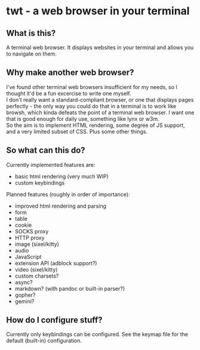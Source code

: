 # twt - a web browser in your terminal

## What is this?
A terminal web browser. It displays websites in your terminal and allows you to navigate on them.

## Why make another web browser?
I've found other terminal web browsers insufficient for my needs, so I thought it'd be a fun excercise to write one myself.  
I don't really want a standard-compliant browser, or one that displays pages perfectly - the only way you could do that in a terminal is to work like browsh, which kinda defeats the point of a terminal web browser. I want one that is good enough for daily use, something like lynx or w3m.  
So the aim is to implement HTML rendering, some degree of JS support, and a very limited subset of CSS. Plus some other things.

## So what can this do?
Currently implemented features are:

* basic html rendering (very much WIP)
* custom keybindings

Planned features (roughly in order of importance):

* improved html rendering and parsing
* form
* table
* cookie
* SOCKS proxy
* HTTP proxy
* image (sixel/kitty)
* audio
* JavaScript
* extension API (adblock support?)
* video (sixel/kitty)
* custom charsets?
* async?
* markdown? (with pandoc or built-in parser?)
* gopher?
* gemini?

## How do I configure stuff?
Currently only keybindings can be configured. See the keymap file for the default (built-in) configuration.
